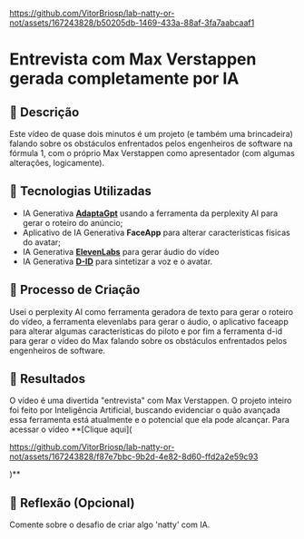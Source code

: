 
https://github.com/VitorBriosp/lab-natty-or-not/assets/167243828/b50205db-1469-433a-88af-3fa7aabcaaf1
# Entrevista com Max Verstappen gerada completamente por IA

## 📒 Descrição
Este vídeo de quase dois minutos é um projeto (e também uma brincadeira) falando sobre os obstáculos enfrentados
pelos engenheiros de software na fórmula 1, com o próprio Max Verstappen como apresentador (com algumas alterações,
logicamente). 

## 🤖 Tecnologias Utilizadas
- IA Generativa **[AdaptaGpt](https://chat.adapta.org/hub)** usando a ferramenta da perplexity AI para gerar o roteiro do anúncio;
- Aplicativo de IA Generativa **FaceApp** para alterar características físicas do avatar;
- IA Generativa **[ElevenLabs](https://elevenlabs.io)** para gerar áudio do vídeo
- IA Generativa **[D-ID](https://www.d-id.com)** para sintetizar a voz e o avatar.

## 🧐 Processo de Criação
Usei o perplexity AI como ferramenta geradora de texto para gerar o roteiro do vídeo, a ferramenta elevenlabs para gerar o áudio, o aplicativo faceapp
para alterar algumas características do piloto e por fim a ferramenta d-id para gerar o vídeo do Max falando sobre os obstáculos enfrentados
pelos engenheiros de software.

## 🚀 Resultados
O vídeo é uma divertida "entrevista" com Max Verstappen. O projeto inteiro foi feito por Inteligência Artificial, buscando evidenciar o quão avançada essa ferramenta
está atualmente e o potencial que ela pode alcançar.
Para acessar o vídeo **[Clique aqui](

https://github.com/VitorBriosp/lab-natty-or-not/assets/167243828/f87e7bbc-9b2d-4e82-8d60-ffd2a2e59c93

)**

## 💭 Reflexão (Opcional)
Comente sobre o desafio de criar algo 'natty' com IA.
